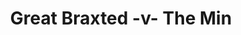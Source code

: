 ---
year: "1997"
serialNumber: "0206" 
game: "Great Braxted"
title: "Great Braxted -v- The Min"
gameLocation: ""
gameDate: ""
result: ""
resultType: ""
type: "game"
---
